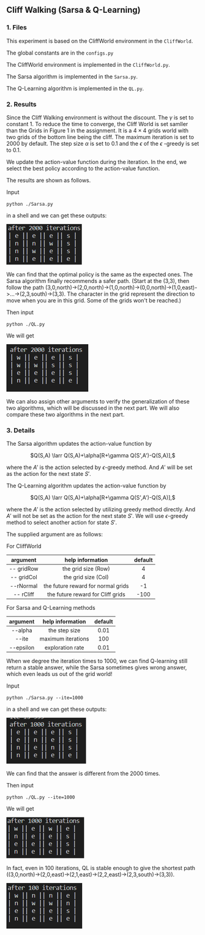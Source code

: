 ## Cliff Walking (Sarsa & Q-Learning)

### 1. Files

This experiment is based on the CliffWorld environment in the `CliffWorld`.

The global constants are in the `configs.py`

The CliffWorld environment is implemented in the `CliffWorld.py`.

The Sarsa algorithm is implemented in the `Sarsa.py`.

The Q-Learning algorithm is implemented in the `QL.py`.

### 2. Results

Since the Cliff Walking environment is without the discount. The $\gamma$ is set to constant 1. To reduce the time to converge, the Cliff World is set samller than the Grids in Figure 1 in the assignment. It is a $4\times 4$ grids world with two grids of the bottom line being the cliff.  The maximum iteration is set to 2000 by default. The step size $\alpha$ is set to 0.1 and the $\epsilon$ of the $\epsilon$ -greedy is set to 0.1.

We update the action-value function during the iteration. In the end, we select the best policy according to the action-value function.

The results are shown as follows. 

Input

```shell
python ./Sarsa.py 
```

in a shell and we can get these outputs:

![](figs/Sarsa-2000.png)

We can find that the optimal policy is the same as the expected ones. The Sarsa algorithm finally recommends a safer path. (Start at the (3,3), then follow the path (3,0,north)->(2,0,north)->(1,0,north)->(0,0,north)->(1,0,east)->...->(2,3,south)->(3,3). The character in the grid represent the direction to move when you are in this grid. Some of the grids won't be reached.)

Then input

```shell
python ./QL.py
```

We will get

![](figs/QL-2000.png)

We can also assign other arguments to verify the generalization of these two algorithms, which will be discussed in the next part. We will also compare these two algorithms in the next part.

### 3. Details

The Sarsa algorithm updates the action-value function by

<center>$Q(S,A) \larr Q(S,A)+\alpha[R+\gamma Q(S',A')-Q(S,A)],$</center>

where the $A'$ is the action selected by $\epsilon$-greedy method.  And $A'$ will be set as the action for the next state $S'$.

The Q-Learning algorithm updates the action-value function by

<center>$Q(S,A) \larr Q(S,A)+\alpha[R+\gamma Q(S',A')-Q(S,A)],$</center>

where the $A'$ is the action selected by utilizing greedy method directly.  And $A'$ will not be set as the action for the next state $S'$. We will use $\epsilon$-greedy method to select another action for state $S'$.

The supplied argument are as follows:

For CliffWorld

|  argument  |          help information          | default |
| :--------: | :--------------------------------: | :-----: |
| -- gridRow |        the grid size (Row)         |    4    |
| -- gridCol |        the grid size (Col)         |    4    |
| --rNormal  | the future reward for normal grids |   -1    |
| -- rCliff  | the future reward for Cliff grids  |  -100   |

For Sarsa and Q-Learning methods

| argument  |  help information  | default |
| :-------: | :----------------: | :-----: |
|  --alpha  |   the step size    |  0.01   |
|   --ite   | maximum iterations |   100   |
| --epsilon |  exploration rate  |  0.01   |

When we degree the iteration times to 1000, we can find Q-learning still return a stable answer, while the Sarsa sometimes gives wrong answer, which even leads us out of the grid world!

Input

```shell
python ./Sarsa.py --ite=1000
```

in a shell and we can get these outputs:

![](./figs/Sarsa-1000.png)

We can find that the answer is different from the 2000 times.

Then input

```shell
python ./QL.py --ite=1000
```

We will get

![](./figs/QL-1000.png)

In fact, even in 100 iterations, QL is stable enough to give the shortest path ((3,0,north)->(2,0,east)->(2,1,east)->(2,2,east)->(2,3,south)->(3,3)).

![](./figs/QL-100.png)